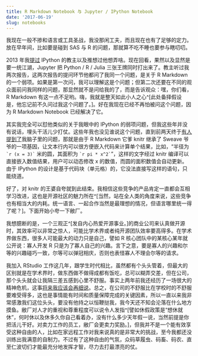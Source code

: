 ```yaml
---
title: R Markdown Notebook 与 Jupyter / IPython Notebook
date: '2017-06-19'
slug: notebooks
---
```


我现在一般不掺和语言或工具圣战，我没那闲工夫，而且现在也有了足够的定力。放在早年间，比如要是碰到 SAS 与 R 的问题，那就算不吃不睡也要参与瞎叨叨。

2013 年我[提过](/cn/2013/02/waiting-for-thousand-years/) IPython 的教主以及推想过他想弄啥。现在回看，果然以及显然是要一统江湖，Jupyter 把 Python / R / Julia 三张王牌同时打出来了。教主听过我两次报告，这两次报告的提问环节他都问了我同一个问题，是关于 R Markdown 的一个弱项。如果是第一次问，我可以理解这是个问题；但第二次还要在不同的观众面前问我同样的问题，那显然就不是问给我的了，而是告诉观众：嘿，你们看，R Markdown 有这一点不足哟。嗨，我就是整天如此小人之心^[此处备择假设是，他忘记前不久问过我这个问题了。]。好在我现在已经不再怕被问这个问题，因为 R Markdown Notebook 已经解决了它。

其实我完全可以怼他类似的关于我眼中的 IPython 的弱项问题，但我这些年并没有说话，埋头干活儿少打仗。这些年我也没见谁说这个问题，直到前两天终于[有人提到了](http://minimaxir.com/2017/06/r-notebooks/)我脑子里的问题，那就是由于 R Markdown 它爹 knitr 继承了 Sweave 爷爷的一项基因，让文本行内可以很方便嵌入代码来计算单个结果，比如，“半径为 `` `r (x = 3)` `` 米的圆，其面积为 `` `r pi * x^2` ``”，这样的文字经过 knitr 编译可以直接嵌入数值结果，用户可以动态修改 x 的数值，而圆的面积数值会自动更新。由于 IPython 的设计是基于代码块（单元格）的，它没法直接写这样的语句，只能绕道。

好了，对 knitr 的王婆自夸就到此结束。我相信这些竞争的产品肯定一直都会互相学习改进，这也是开源社区的魅力所在^[当然，站在全人类的角度来说，这些竞争也有相当大的内耗。统一语言、一起合作当然是最理想的情况，但语言哪里统一得了呢？]。下面开始小夸一下敝厂。

我想臆断的是，一个三观正^[发自内心热爱开源事业。]的商业公司来认真做开源时，其效率可以非常之惊人，可能比学术界或者纯开源团队效率要高得多。在学术界做东西，很多人可能最大的动力只是自己，譬如 R 核心团队中的某核心某年就公开说：寡人开发 R 只是为了寡人自己的兴趣。言下之意，要是寡人的兴趣和尔等的兴趣碰巧一致，尔等可以弹冠相庆，否则也表怪寡人不理会尔等的请求。

我加入 RStudio 工作这几年，跟学生时代相比，虽然都有个头头管着，但最大的区别就是在学术界时，做东西做不做得成都有饭吃，总可以糊弄交差，但在公司，那个头头就会让我隔三差五感到心里不舒服。事实上两年前我还经历了一场很大的精神危机，这事[将来我应该会再细说](/en/2018/02/career-crisis/)。总之，在公司的不舒服比在学校时的不舒服要难受得多，这也是事情能有时间和质量保障完成的关键因素，所以一直以来我非常感激我们这位头头，要没有他持之以恒鞭挞我，我今天还不知会沦落在什么地方摸鱼。敝厂对人才的重视和尊重程度可以说令人发指^[譬如休假政策是“想休就休”，何时休以及休多久你自己看着办，没有什么多少天年假一说，当然前提是你把活儿干好。对卖力工作的员工，敝厂会更卖力奖励。]，但我并不是一个能有效享受这种自由的人，比如在家远程工作对我来说真的是非常大的挑战，至今我都还没训练出我满意的自制力。不过有了这种自由的气氛，众码草履虫、码畜、码农、直至仁波切们才能最充分地发挥才智，尽力去打最漂亮的仗。
